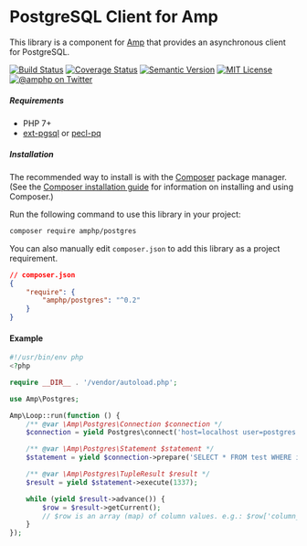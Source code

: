 # PostgreSQL Client for Amp

This library is a component for [Amp](https://github.com/amphp/amp) that provides an asynchronous client for PostgreSQL.

[![Build Status](https://img.shields.io/travis/amphp/postgres/master.svg?style=flat-square)](https://travis-ci.org/amphp/postgres)
[![Coverage Status](https://img.shields.io/coveralls/amphp/postgres/master.svg?style=flat-square)](https://coveralls.io/r/amphp/postgres)
[![Semantic Version](https://img.shields.io/github/release/amphp/postgres.svg?style=flat-square)](http://semver.org)
[![MIT License](https://img.shields.io/packagist/l/amphp/postgres.svg?style=flat-square)](LICENSE)
[![@amphp on Twitter](https://img.shields.io/badge/twitter-%40asyncphp-5189c7.svg?style=flat-square)](https://twitter.com/asyncphp)

##### Requirements

- PHP 7+
- [ext-pgsql](https://secure.php.net/pgsql) or [pecl-pq](https://pecl.php.net/package/pq)

##### Installation

The recommended way to install is with the [Composer](http://getcomposer.org/) package manager. (See the [Composer installation guide](https://getcomposer.org/doc/00-intro.md) for information on installing and using Composer.)

Run the following command to use this library in your project: 

```bash
composer require amphp/postgres
```

You can also manually edit `composer.json` to add this library as a project requirement.

```json
// composer.json
{
    "require": {
        "amphp/postgres": "^0.2"
    }
}
```

#### Example

```php
#!/usr/bin/env php
<?php

require __DIR__ . '/vendor/autoload.php';

use Amp\Postgres;

Amp\Loop::run(function () {
    /** @var \Amp\Postgres\Connection $connection */
    $connection = yield Postgres\connect('host=localhost user=postgres dbname=test');

    /** @var \Amp\Postgres\Statement $statement */
    $statement = yield $connection->prepare('SELECT * FROM test WHERE id=$1');

    /** @var \Amp\Postgres\TupleResult $result */
    $result = yield $statement->execute(1337);

    while (yield $result->advance()) {
        $row = $result->getCurrent();
        // $row is an array (map) of column values. e.g.: $row['column_name']
    }
});
```
